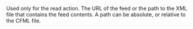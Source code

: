 Used only for the read action.
The URL of the feed or the path to the XML file that contains the feed contents.
A path can be absolute, or relative to the CFML file.